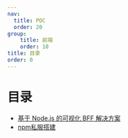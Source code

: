 ```yaml
---
nav:
  title: POC
  order: 20
group:
	title: 前端
	order: 10
title: 目录
order: 0
---
```


# 目录

- [基于 Node.js 的可视化 BFF 解决方案](/poc/fe/1)
- [npm私服搭建](/poc/fe/2)

